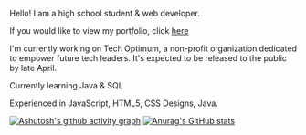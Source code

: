 
</p>
<div size='20px'> Hello! I am a high school student & web developer. 
</div>

If you would like to view my portfolio, click [here](https://siddharthduggal.com)

I'm currently working on Tech Optimum, a non-profit organization dedicated to empower future tech leaders. It's expected to be released to the public by late April.

Currently learning Java & SQL

Experienced in JavaScript, HTML5, CSS Designs, Java. 

[![Ashutosh's github activity graph](https://activity-graph.herokuapp.com/graph?username=siddharthd0)](https://github.com/ashutosh00710/github-readme-activity-graph)
[![Anurag's GitHub stats](https://github-readme-stats.vercel.app/api?username=siddharthd0)](https://github.com/anuraghazra/github-readme-stats)



